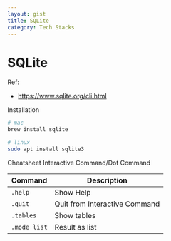 ```yaml
---
layout: gist
title: SQLite
category: Tech Stacks
---
```


# SQLite

Ref:
- <https://www.sqlite.org/cli.html>

Installation
```bash
# mac
brew install sqlite

# linux
sudo apt install sqlite3
```


Cheatsheet Interactive Command/Dot Command

| Command | Description |
| ------------- |-------------|
| `.help` | Show Help |
| `.quit` | Quit from Interactive Command |
| `.tables` | Show tables |
| `.mode list` | Result as list |
